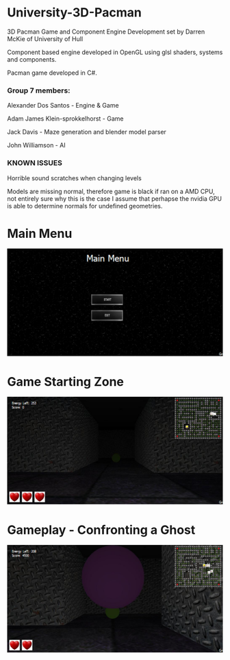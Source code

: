 # University-3D-Pacman
3D Pacman Game and Component Engine Development set by Darren McKie of University of Hull

Component based engine developed in OpenGL using glsl shaders, systems and components.

Pacman game developed in C#.

### Group 7 members:
Alexander Dos Santos - Engine & Game

Adam James Klein-sprokkelhorst - Game

Jack Davis - Maze generation and blender model parser

John Williamson - AI

### KNOWN ISSUES
Horrible sound scratches when changing levels

Models are missing normal, therefore game is black if ran on a AMD CPU, not entirely sure why this is the case I assume that perhapse the nvidia GPU is able to determine normals for undefined geometries.

# Main Menu
![Main Menu](https://raw.githubusercontent.com/InfekmaUni/-University-3D-Pacman/master/Main_Menu.jpg)

# Game Starting Zone
![Start](https://raw.githubusercontent.com/InfekmaUni/-University-3D-Pacman/master/Start.jpg)

# Gameplay - Confronting a Ghost
![Confronting Ghost](https://raw.githubusercontent.com/InfekmaUni/-University-3D-Pacman/master/Gameplay_Confronting_Ghost.jpg)
